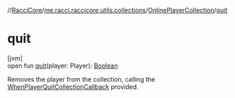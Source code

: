 //[RacciCore](../../../index.md)/[me.racci.raccicore.utils.collections](../index.md)/[OnlinePlayerCollection](index.md)/[quit](quit.md)

# quit

[jvm]\
open fun [quit](quit.md)(player: Player): [Boolean](https://kotlinlang.org/api/latest/jvm/stdlib/kotlin/-boolean/index.html)

Removes the player from the collection, calling the [WhenPlayerQuitCollectionCallback](../index.md#770480590%2FClasslikes%2F-519281799) provided.
